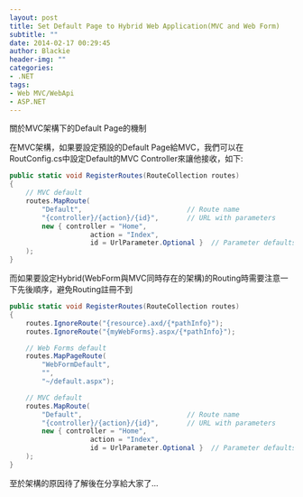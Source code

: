 ```yaml
---
layout: post
title: Set Default Page to Hybrid Web Application(MVC and Web Form)
subtitle: ""
date: 2014-02-17 00:29:45
author: Blackie
header-img: ""
categories:
- .NET
tags:
- Web MVC/WebApi
- ASP.NET
---
```


關於MVC架構下的Default Page的機制

<!-- More -->

在MVC架構，如果要設定預設的Default Page給MVC，我們可以在RoutConfig.cs中設定Default的MVC Controller來讓他接收，如下:

```csharp
public static void RegisterRoutes(RouteCollection routes)
{
	// MVC default
	routes.MapRoute(
		"Default",                          // Route name
		"{controller}/{action}/{id}",       // URL with parameters
		new { controller = "Home",
					action = "Index",
					id = UrlParameter.Optional }  // Parameter defaults
	);
}
```


而如果要設定Hybrid(WebForm與MVC同時存在的架構)的Routing時需要注意一下先後順序，避免Routing註冊不到

```csharp
public static void RegisterRoutes(RouteCollection routes)
{
	routes.IgnoreRoute("{resource}.axd/{*pathInfo}");
	routes.IgnoreRoute("{myWebForms}.aspx/{*pathInfo}");

	// Web Forms default
	routes.MapPageRoute(
		"WebFormDefault",
		"",
		"~/default.aspx");

	// MVC default
	routes.MapRoute(
		"Default",                          // Route name
		"{controller}/{action}/{id}",       // URL with parameters
		new { controller = "Home",
					action = "Index",
					id = UrlParameter.Optional }  // Parameter defaults
	);
}
```

至於架構的原因待了解後在分享給大家了...
